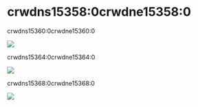 # crwdns15358:0crwdne15358:0

crwdns15360:0crwdne15360:0

![](crwdns15362:0crwdne15362:0)

crwdns15364:0crwdne15364:0

![](crwdns15366:0crwdne15366:0)

crwdns15368:0crwdne15368:0

![](crwdns15370:0crwdne15370:0)

